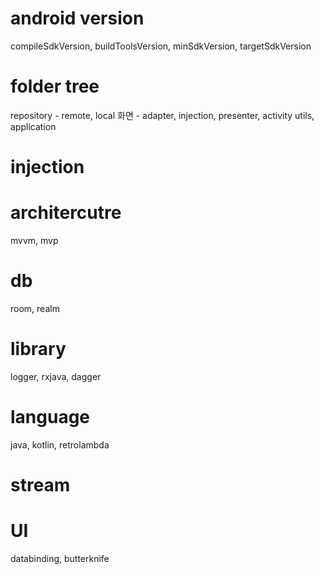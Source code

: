# android version
compileSdkVersion, buildToolsVersion, minSdkVersion, targetSdkVersion

# folder tree
repository - remote, local
화면 - adapter, injection, presenter, activity
utils, application

# injection

# architercutre
mvvm, mvp

# db
room, realm

# library
logger, rxjava, dagger

# language
java, kotlin, retrolambda

# stream

# UI
databinding, butterknife
